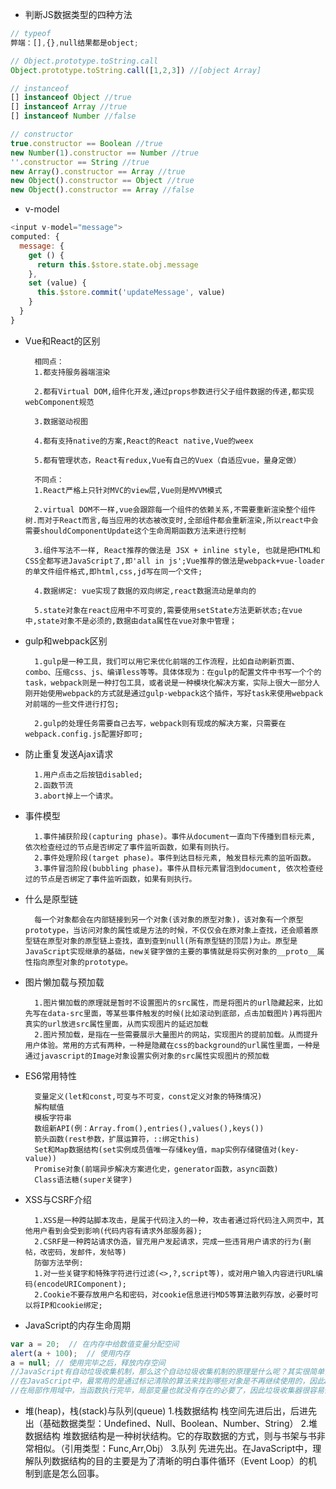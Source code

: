 * 判断JS数据类型的四种方法
```javascript
// typeof
弊端：[],{},null结果都是object;

// Object.prototype.toString.call
Object.prototype.toString.call([1,2,3]) //[object Array]

// instanceof
[] instanceof Object //true
[] instanceof Array //true
[] instanceof Number //false

// constructor
true.constructor == Boolean //true
new Number(1).constructor == Number //true
''.constructor == String //true
new Array().constructor == Array //true
new Object().constructor == Object //true
new Object().constructor == Array //false
```
* v-model
```javascript
<input v-model="message">
computed: {
  message: {
    get () {
      return this.$store.state.obj.message
    },
    set (value) {
      this.$store.commit('updateMessage', value)
    }
  }
}
```
* Vue和React的区别

        相同点：
        1.都支持服务器端渲染

        2.都有Virtual DOM,组件化开发,通过props参数进行父子组件数据的传递,都实现webComponent规范

        3.数据驱动视图

        4.都有支持native的方案,React的React native,Vue的weex

        5.都有管理状态，React有redux,Vue有自己的Vuex（自适应vue，量身定做）

        不同点：
        1.React严格上只针对MVC的view层,Vue则是MVVM模式

        2.virtual DOM不一样,vue会跟踪每一个组件的依赖关系,不需要重新渲染整个组件树.而对于React而言,每当应用的状态被改变时,全部组件都会重新渲染,所以react中会需要shouldComponentUpdate这个生命周期函数方法来进行控制

        3.组件写法不一样, React推荐的做法是 JSX + inline style, 也就是把HTML和CSS全都写进JavaScript了,即'all in js';Vue推荐的做法是webpack+vue-loader的单文件组件格式,即html,css,jd写在同一个文件;

        4.数据绑定: vue实现了数据的双向绑定,react数据流动是单向的

        5.state对象在react应用中不可变的,需要使用setState方法更新状态;在vue中,state对象不是必须的,数据由data属性在vue对象中管理；

* gulp和webpack区别

        1.gulp是一种工具，我们可以用它来优化前端的工作流程，比如自动刷新页面、combo、压缩css、js、编译less等等。具体体现为：在gulp的配置文件中书写一个个的task，webpack则是一种打包工具，或者说是一种模块化解决方案，实际上很大一部分人刚开始使用webpack的方式就是通过gulp-webpack这个插件，写好task来使用webpack对前端的一些文件进行打包;

        2.gulp的处理任务需要自己去写，webpack则有现成的解决方案，只需要在webpack.config.js配置好即可;
* 防止重复发送Ajax请求

        1.用户点击之后按钮disabled;
        2.函数节流
        3.abort掉上一个请求。
* 事件模型

        1.事件捕获阶段(capturing phase)。事件从document一直向下传播到目标元素, 依次检查经过的节点是否绑定了事件监听函数，如果有则执行。
        2.事件处理阶段(target phase)。事件到达目标元素, 触发目标元素的监听函数。
        3.事件冒泡阶段(bubbling phase)。事件从目标元素冒泡到document, 依次检查经过的节点是否绑定了事件监听函数，如果有则执行。
* 什么是原型链

        每一个对象都会在内部链接到另一个对象(该对象的原型对象)，该对象有一个原型prototype，当访问对象的属性或是方法的时候，不仅仅会在原对象上查找，还会顺着原型链在原型对象的原型链上查找，直到查到null(所有原型链的顶层)为止。原型是JavaScript实现继承的基础，new关键字做的主要的事情就是将实例对象的__proto__属性指向原型对象的prototype。
* 图片懒加载与预加载

        1.图片懒加载的原理就是暂时不设置图片的src属性，而是将图片的url隐藏起来，比如先写在data-src里面，等某些事件触发的时候(比如滚动到底部，点击加载图片)再将图片真实的url放进src属性里面，从而实现图片的延迟加载
        2.图片预加载，是指在一些需要展示大量图片的网站，实现图片的提前加载。从而提升用户体验。常用的方式有两种，一种是隐藏在css的background的url属性里面，一种是通过javascript的Image对象设置实例对象的src属性实现图片的预加载
* ES6常用特性

        变量定义(let和const,可变与不可变，const定义对象的特殊情况)
        解构赋值
        模板字符串
        数组新API(例：Array.from(),entries(),values(),keys())
        箭头函数(rest参数，扩展运算符，::绑定this)
        Set和Map数据结构(set实例成员值唯一存储key值，map实例存储键值对(key-value))
        Promise对象(前端异步解决方案进化史，generator函数，async函数)
        Class语法糖(super关键字)
* XSS与CSRF介绍

        1.XSS是一种跨站脚本攻击，是属于代码注入的一种，攻击者通过将代码注入网页中，其他用户看到会受到影响(代码内容有请求外部服务器);
        2.CSRF是一种跨站请求伪造，冒充用户发起请求，完成一些违背用户请求的行为(删帖，改密码，发邮件，发帖等)
        防御方法举例:
        1.对一些关键字和特殊字符进行过滤(<>,?,script等)，或对用户输入内容进行URL编码(encodeURIComponent);
        2.Cookie不要存放用户名和密码，对cookie信息进行MD5等算法散列存放，必要时可以将IP和cookie绑定;
* JavaScript的内存生命周期
```javascript
var a = 20;  // 在内存中给数值变量分配空间
alert(a + 100);  // 使用内存
a = null; // 使用完毕之后，释放内存空间
//JavaScript有自动垃圾收集机制，那么这个自动垃圾收集机制的原理是什么呢？其实很简单，就是找出那些不再继续使用的值，然后释放其占用的内存。垃圾收集器会每隔固定的时间段就执行一次释放操作。
//在JavaScript中，最常用的是通过标记清除的算法来找到哪些对象是不再继续使用的，因此a = null其实仅仅只是做了一个释放引用的操作，让 a 原本对应的值失去引用，脱离执行环境，这个值会在下一次垃圾收集器执行操作时被找到并释放。而在适当的时候解除引用，是为页面获得更好性能的一个重要方式。
//在局部作用域中，当函数执行完毕，局部变量也就没有存在的必要了，因此垃圾收集器很容易做出判断并回收。但是全局变量什么时候需要自动释放内存空间则很难判断，因此在我们的开发中，需要尽量避免使用全局变量。
```
* 堆(heap)，栈(stack)与队列(queue)
1.栈数据结构
栈空间先进后出，后进先出（基础数据类型：Undefined、Null、Boolean、Number、String）
2.堆数据结构
堆数据结构是一种树状结构。它的存取数据的方式，则与书架与书非常相似。（引用类型：Func,Arr,Obj）
3.队列
先进先出。在JavaScript中，理解队列数据结构的目的主要是为了清晰的明白事件循环（Event Loop）的机制到底是怎么回事。























































